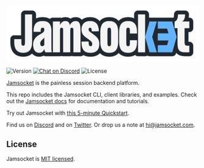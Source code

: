 <a href="https://jamsocket.com">
  <img src="./assets/jamsocket.svg" alt="Jamsocket logo" />
</a>

![Version](https://img.shields.io/npm/v/jamsocket)
[![Chat on Discord](https://img.shields.io/discord/939641163265232947?color=404eed&label=discord)](https://discord.gg/N5sEpsuhh9)
![License](https://img.shields.io/github/license/jamsocket/jamsocket)

[Jamsocket](https://jamsocket.com/) is the painless session backend platform.

This repo includes the Jamsocket CLI, client libraries, and examples. Check out the [Jamsocket docs](https://docs.jamsocket.com) for documentation and tutorials.

Try out Jamsocket with [this 5-minute Quickstart](https://docs.jamsocket.com/platform/quickstart).

Find us on [Discord](https://discord.gg/N5sEpsuhh9) and on [Twitter](https://x.com/jamsockethq). Or drop us a note at [hi@jamsocket.com](mailto:hi@jamsocket.com).

## License

Jamsocket is [MIT licensed](./LICENSE).
